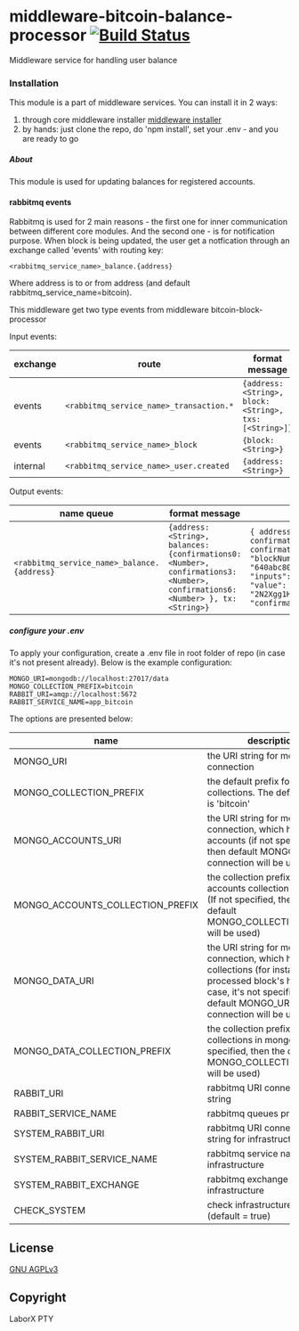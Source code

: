# middleware-bitcoin-balance-processor [![Build Status](https://travis-ci.org/ChronoBank/middleware-bitcoin-balance-processor.svg?branch=master)](https://travis-ci.org/ChronoBank/middleware-bitcoin-balance-processor)

Middleware service for handling user balance

### Installation

This module is a part of middleware services. You can install it in 2 ways:

1) through core middleware installer  [middleware installer](https://github.com/ChronoBank/middleware)
2) by hands: just clone the repo, do 'npm install', set your .env - and you are ready to go

##### About 
This module is used for updating balances for registered accounts.


#### rabbitmq events

Rabbitmq is used for 2 main reasons - the first one for inner communication between different core modules. And the second one - is for notification purpose. When block is being updated, the user get a notfication through an exchange called 'events' with routing key:

```
<rabbitmq_service_name>_balance.{address}
```
Where address is to or from address (and default rabbitmq_service_name=bitcoin).

This middleware get two type events from middleware bitcoin-block-processor

Input events:

| exchange | route | format message |
| ------ | ------- | ------- |
| events | ``` <rabbitmq_service_name>_transaction.* ``` | ``` {address: <String>, block: <String>, txs: [<String>]} ```
| events | ``` <rabbitmq_service_name>_block ``` | ``` {block: <String>} ```
| internal | ``` <rabbitmq_service_name>_user.created ``` | ``` {address: <String>} ```

Output events:

| name queue | format message | example |
| ------- | --------- | ----------- |
| ``` <rabbitmq_service_name>_balance.{address} ``` | ``` {address: <String>, balances: {confirmations0: <Number>, confirmations3: <Number>, confirmations6: <Number> }, tx: <String>} ``` | ``` { address: 'RUpuMAB1qLZK2ptV43kxMU5kcvyLogdx8R', balances: { confirmations0: 14999986960, confirmations3: 5000000000, confirmations6: 0 }, tx: {"index": 23, "timestamp": 1529924020180, "blockNumber": 1326321, "hash": "640abc80ef8efff8bfdbc70362ae4534b11f3944bc9bd983abd37e879f433823", "inputs": [{"address": "n3QSvYFjS6q5gfxq7hEk8qp2y3LuH1nLnA", "value": "376687"}], "outputs": [{"address": "2N2Xgg1HvQEMJTUZYkQ3apNik9gq8pPvyFB", "value": "324487"}], "confirmations": 0}  ```



##### сonfigure your .env

To apply your configuration, create a .env file in root folder of repo (in case it's not present already).
Below is the example configuration:

```
MONGO_URI=mongodb://localhost:27017/data
MONGO_COLLECTION_PREFIX=bitcoin
RABBIT_URI=amqp://localhost:5672
RABBIT_SERVICE_NAME=app_bitcoin
```

The options are presented below:

| name | description|
| ------ | ------ |
| MONGO_URI   | the URI string for mongo connection
| MONGO_COLLECTION_PREFIX   | the default prefix for all mongo collections. The default value is 'bitcoin'
| MONGO_ACCOUNTS_URI   | the URI string for mongo connection, which holds users accounts (if not specified, then default MONGO_URI connection will be used)
| MONGO_ACCOUNTS_COLLECTION_PREFIX   | the collection prefix for accounts collection in mongo (If not specified, then the default MONGO_COLLECTION_PREFIX will be used)
| MONGO_DATA_URI   | the URI string for mongo connection, which holds data collections (for instance, processed block's height). In case, it's not specified, then default MONGO_URI connection will be used)
| MONGO_DATA_COLLECTION_PREFIX   | the collection prefix for data collections in mongo (If not specified, then the default MONGO_COLLECTION_PREFIX will be used)
| RABBIT_URI   | rabbitmq URI connection string
| RABBIT_SERVICE_NAME   | rabbitmq queues prefix
| SYSTEM_RABBIT_URI   | rabbitmq URI connection string for infrastructure
| SYSTEM_RABBIT_SERVICE_NAME   | rabbitmq service name for infrastructure
| SYSTEM_RABBIT_EXCHANGE   | rabbitmq exchange name for infrastructure
| CHECK_SYSTEM | check infrastructure or not (default = true)

License
----
 [GNU AGPLv3](LICENSE)

Copyright
----
LaborX PTY
